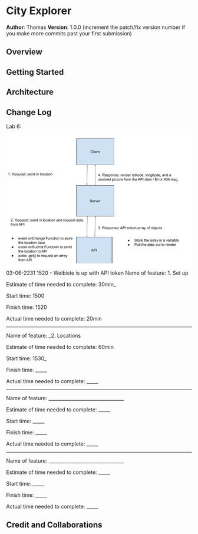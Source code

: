 # City Explorer

**Author**: Thomas 
**Version**: 1.0.0 (increment the patch/fix version number if you make more commits past your first submission)

## Overview
<!-- Provide a high level overview of what this application is and why you are building it, beyond the fact that it's an assignment for this class. (i.e. What's your problem domain?) -->

## Getting Started
<!-- What are the steps that a user must take in order to build this app on their own machine and get it running? -->

## Architecture
<!-- Provide a detailed description of the application design. What technologies (languages, libraries, etc) you're using, and any other relevant design information. -->

## Change Log
<!-- Use this area to document the iterative changes made to your application as each feature is successfully implemented. Use time stamps. Here's an example:


01-01-2001 4:59pm - Application now has a fully-functional express server, with a GET route for the location resource. -->

Lab 6:
![lab6](img/lab6.jpg)
03-06-2231 1520 - Weibiste is up with API token
Name of feature: 1. Set up

Estimate of time needed to complete: 30min_

Start time: 1500

Finish time: 1520

Actual time needed to complete: 20min

---------

Name of feature: _2. Locations

Estimate of time needed to complete: 60min

Start time: 1530_

Finish time: _____

Actual time needed to complete: _____

----------

Name of feature: ________________________________

Estimate of time needed to complete: _____

Start time: _____

Finish time: _____

Actual time needed to complete: _____

---------

Name of feature: ________________________________

Estimate of time needed to complete: _____

Start time: _____

Finish time: _____

Actual time needed to complete: _____
## Credit and Collaborations
<!-- Give credit (and a link) to other people or resources that helped you build this application. -->